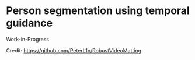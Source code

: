 # Person segmentation using temporal guidance

Work-in-Progress

Credit: <https://github.com/PeterL1n/RobustVideoMatting>
